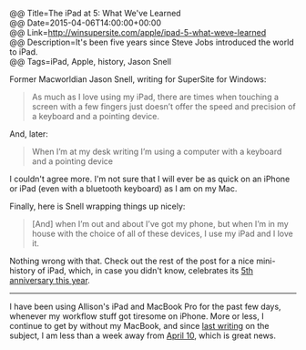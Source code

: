 @@ Title=The iPad at 5: What We've Learned  
@@ Date=2015-04-06T14:00:00+00:00  
@@ Link=http://winsupersite.com/apple/ipad-5-what-weve-learned  
@@ Description=It's been five years since Steve Jobs introduced the world to iPad.  
@@ Tags=iPad, Apple, history, Jason Snell  

Former Macworldian Jason Snell, writing for SuperSite for Windows:
>As much as I love using my iPad, there are times when touching a screen with a few fingers just doesn’t offer the speed and precision of a keyboard and a pointing device.

And, later:
>When I’m at my desk writing I’m using a computer with a keyboard and a pointing device

I couldn't agree more. I'm not sure that I will ever be as quick on an iPhone or iPad (even with a bluetooth keyboard) as I am on my Mac.

Finally, here is Snell wrapping things up nicely:
>[And] when I’m out and about I’ve got my phone, but when I’m in my house with the choice of all of these devices, I use my iPad and I love it.

Nothing wrong with that. Check out the rest of the post for a nice mini-history of iPad, which, in case you didn't know, celebrates its [5th anniversary this year][theoeranalyzed].

***

I have been using Allison's iPad and MacBook Pro for the past few days, whenever my workflow stuff got tiresome on iPhone. More or less, I continue to get by without my MacBook, and since [last writing][theoeranalyzed 2] on the subject, I am less than a week away from [April 10][cnet], which is great news.

[cnet]: http://www.cnet.com/products/apple-macbook-2015/
[theoeranalyzed]: http://www.theoeranalyzed.net/2015/1/26/five-years-of-ipad
[theoeranalyzed 2]: http://www.theoeranalyzed.net/2015/3/31/macbookless